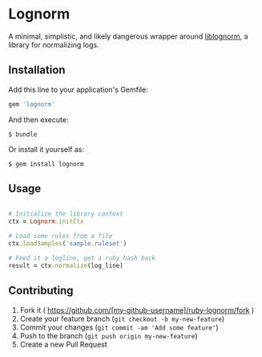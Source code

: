 # Lognorm

A minimal, simplistic, and likely dangerous wrapper around [liblognorm][1], a
library for normalizing logs.

## Installation

Add this line to your application's Gemfile:

```ruby
gem 'lognorm'
```

And then execute:

    $ bundle

Or install it yourself as:

    $ gem install lognorm

## Usage

```ruby

# Initialize the library context
ctx = Lognorm.initCtx

# Load some rules from a file
ctx.loadSamples('sample.ruleset')

# Feed it a logline, get a ruby hash back
result = ctx.normalize(log_line)
```

## Contributing

1. Fork it ( https://github.com/[my-github-username]/ruby-lognorm/fork )
2. Create your feature branch (`git checkout -b my-new-feature`)
3. Commit your changes (`git commit -am 'Add some feature'`)
4. Push to the branch (`git push origin my-new-feature`)
5. Create a new Pull Request

[1]: http://www.liblognorm.com
